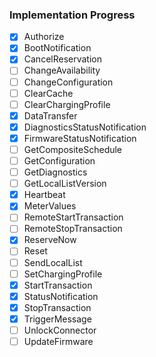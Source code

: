 ### Implementation Progress

- [x] Authorize
- [x] BootNotification
- [x] CancelReservation
- [ ] ChangeAvailability
- [ ] ChangeConfiguration
- [ ] ClearCache
- [ ] ClearChargingProfile
- [x] DataTransfer
- [x] DiagnosticsStatusNotification
- [x] FirmwareStatusNotification
- [ ] GetCompositeSchedule
- [ ] GetConfiguration
- [ ] GetDiagnostics
- [ ] GetLocalListVersion
- [x] Heartbeat
- [x] MeterValues
- [ ] RemoteStartTransaction
- [ ] RemoteStopTransaction
- [x] ReserveNow
- [ ] Reset
- [ ] SendLocalList
- [ ] SetChargingProfile
- [x] StartTransaction
- [x] StatusNotification
- [x] StopTransaction
- [x] TriggerMessage
- [ ] UnlockConnector
- [ ] UpdateFirmware